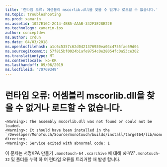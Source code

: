 ```yaml
---
title: '런타임 오류: 어셈블리 mscorlib.dll을 찾을 수 없거나 로드할 수 없습니다.'
ms.topic: troubleshooting
ms.prod: xamarin
ms.assetid: 1027E16C-2C14-4BB5-AAAB-342F3E28E22E
ms.technology: xamarin-ios
author: conceptdev
ms.author: crdun
ms.date: 04/03/2018
ms.openlocfilehash: a1c6c5357c62d0421376930ea04c4755fae59d04
ms.sourcegitcommit: 57f815bf0024b1afe9754c0e28054fc0a53ce302
ms.translationtype: MT
ms.contentlocale: ko-KR
ms.lasthandoff: 09/06/2019
ms.locfileid: "70769349"
---
```

# <a name="runtime-error-the-assembly-mscorlibdll-was-not-found-or-could-not-be-loaded"></a>런타임 오류: 어셈블리 mscorlib.dll을 찾을 수 없거나 로드할 수 없습니다.

```
<Warning>: The assembly mscorlib.dll was not found or could not be loaded.
<Warning>: It should have been installed in the `/Developer/MonoTouch/Source/monotouch/builds/install/target64/lib/mono/2.0/mscorlib.dll' directory.
<Warning>: Service exited with abnormal code: 1
```

이 문제는 서명/IPA 만들기 `.monotouch-64` `.xcarchive` 에 대해 *숨겨진* `.monotouch-32` 및 폴더를 누락 하 여 런타임 오류를 트리거할 때 발생 합니다.

